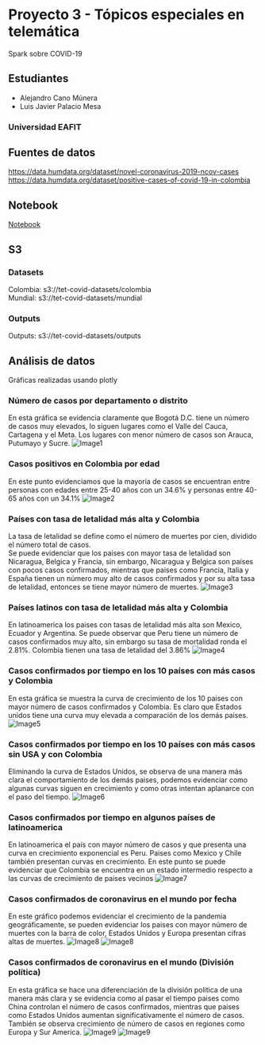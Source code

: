 # Proyecto 3 - Tópicos especiales en telemática
Spark sobre COVID-19 
## Estudiantes
- Alejandro Cano Múnera
- Luis Javier Palacio Mesa
### Universidad EAFIT
## Fuentes de datos
https://data.humdata.org/dataset/novel-coronavirus-2019-ncov-cases </br>
https://data.humdata.org/dataset/positive-cases-of-covid-19-in-colombia </br>

## Notebook
[Notebook](https://github.com/alejocano22/TETproject3/blob/master/notebooks/colab/covid.ipynb)

## S3
### Datasets
Colombia: s3://tet-covid-datasets/colombia </br>
Mundial: s3://tet-covid-datasets/mundial </br>

### Outputs 
Outputs: s3://tet-covid-datasets/outputs </br>

## Análisis de datos
Gráficas realizadas usando plotly
### Número de casos por departamento o distrito
En esta gráfica se evidencia claramente que Bogotá D.C. tiene un número de casos muy elevados, lo siguen lugares como el Valle del Cauca, Cartagena y el Meta. Los lugares con menor número de casos son Arauca, Putumayo y Sucre.
![Image1](https://github.com/alejocano22/TETproject3/blob/master/images/newplot.png)
### Casos positivos en Colombia por edad
En este punto evidenciamos que la mayoria de casos se encuentran entre personas  con edades entre 25-40 años con un 34.6% y personas entre 40-65 años con un 34.1%
![Image2](https://github.com/alejocano22/TETproject3/blob/master/images/newplot%20(1).png)
### Países con tasa de letalidad más alta y Colombia
La tasa de letalidad se define como el número de muertes por cien, dividido el número total de casos. </br>
Se puede evidenciar que los paises con mayor tasa de letalidad son Nicaragua, Belgica y Francia, sin embargo, Nicaragua y Belgica son países con pocos casos confirmados, mientras que paises como Francia, Italia y España tienen un número muy alto de casos confirmados y por su alta tasa de letalidad, entonces se tiene mayor número de muertes.
![Image3](https://github.com/alejocano22/TETproject3/blob/master/images/newplot%20(2).png)
### Países latinos con tasa de letalidad más alta y Colombia
En latinoamerica los paises con tasas de letalidad más alta son Mexico, Ecuador y Argentina. Se puede observar que Peru tiene un número de casos confirmados muy alto, sin embargo su tasa de mortalidad ronda el 2.81%. Colombia tienen una tasa de letalidad del 3.86%
![Image4](https://github.com/alejocano22/TETproject3/blob/master/images/newplot%20(3).png)
### Casos confirmados por tiempo en los 10 países con más casos y Colombia
En esta gráfica se muestra la curva de crecimiento de los 10 paises con mayor número de casos confirmados y Colombia. Es claro que Estados unidos tiene una curva muy elevada a comparación de los demás paises.
![Image5](https://github.com/alejocano22/TETproject3/blob/master/images/newplot%20(4).png)
### Casos confirmados por tiempo en los 10 países con más casos sin USA y con Colombia
Eliminando la curva de Estados Unidos, se observa de una manera más clara el comportamiento de los demás paises, podemos evidenciar como algunas curvas siguen en crecimiento y como otras intentan aplanarce con el paso del tiempo.
![Image6](https://github.com/alejocano22/TETproject3/blob/master/images/newplot%20(5).png)
### Casos confirmados por tiempo en algunos países de latinoamerica
En latinoamerica el país con mayor número de casos y que presenta una curva en crecimiento exponencial es Peru. Paises como Mexico y Chile también presentan curvas en crecimiento. En este punto se puede evidenciar que Colombia se encuentra en un estado intermedio respecto a las curvas de crecimiento de paises vecinos
![Image7](https://github.com/alejocano22/TETproject3/blob/master/images/newplot%20(6).png)
### Casos confirmados de coronavirus en el mundo por fecha
En este gráfico podemos evidenciar el crecimiento de la pandemia geográficamente, se pueden evidenciar los paises con mayor número de muertes con la barra de color, Estados Unidos y Europa presentan cifras altas de muertes.
![Image8](https://github.com/alejocano22/TETproject3/blob/master/images/newplot%20(7)2.png)
![Image8](https://github.com/alejocano22/TETproject3/blob/master/images/newplot%20(7)3.png)
### Casos confirmados de coronavirus en el mundo (División política)
En esta gráfica se hace una diferenciación de la división politica de una manera más clara y se evidencia como al pasar el tiempo paises como China controlan el número de casos confirmados, mientras que paises como Estados Unidos aumentan significativamente el número de casos. También se observa crecimiento de número de casos en regiones como Europa y Sur America.
![Image9](https://github.com/alejocano22/TETproject3/blob/master/images/newplot%20(8)2.png)
![Image9](https://github.com/alejocano22/TETproject3/blob/master/images/newplot%20(8)3.png)
